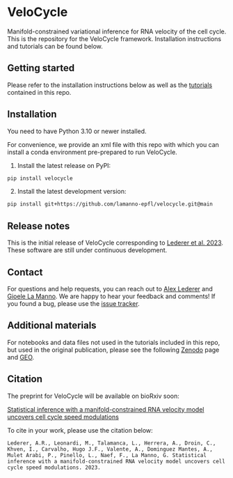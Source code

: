# VeloCycle

Manifold-constrained variational inference for RNA velocity of the cell cycle. This is the repository for the VeloCycle framework. Installation instructions and tutorials can be found below.

## Getting started

Please refer to the installation instructions below as well as the [tutorials]() contained in this repo.

## Installation

You need to have Python 3.10 or newer installed.

For convenience, we provide an xml file with this repo with which you can install a conda environment pre-prepared to run VeloCycle.

1. Install the latest release on PyPI:

```bash
pip install velocycle
```

2. Install the latest development version:

```bash
pip install git+https://github.com/lamanno-epfl/velocycle.git@main
```

## Release notes

This is the initial release of VeloCycle corresponding to [Lederer et al. 2023](). These software are still under continuous development.

## Contact

For questions and help requests, you can reach out to [Alex Lederer](mailto:alex.lederer@epfl.ch) and [Gioele La Manno](mailto:gioele.lamanno@epfl.ch). We are happy to hear your feedback and comments!
If you found a bug, please use the [issue tracker](https://github.com/lamanno-epfl/velocycle/issues).

## Additional materials

For notebooks and data files not used in the tutorials included in this repo, but used in the original publication, please see the following [Zenodo]() page and [GEO]().

## Citation

The preprint for VeloCycle will be available on bioRxiv soon:

[Statistical inference with a manifold-constrained RNA velocity model uncovers cell cycle speed modulations]()

To cite in your work, please use the citation below:

```
Lederer, A.R., Leonardi, M., Talamanca, L., Herrera, A., Droin, C., Khven, I., Carvalho, Hugo J.F., Valente, A., Dominguez Mantes, A., Mulet Arabi, P., Pinello, L., Naef, F., La Manno, G. Statistical inference with a manifold-constrained RNA velocity model uncovers cell cycle speed modulations. 2023.
```
